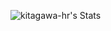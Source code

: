 ![kitagawa-hr's Stats](https://github-readme-stats.vercel.app/api?username=kitagawa-hr&show_icons=true&theme=radical)
